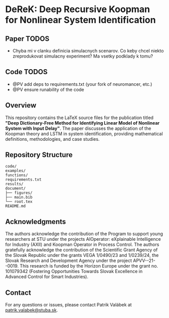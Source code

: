 # DeReK: Deep Recursive Koopman for Nonlinear System Identification

## Paper TODOS

* Chyba mi v clanku definicia simulacnych scenarov. Co keby chcel niekto zreprodukovat simulacny experiment? Ma vsetky podklady k tomu?

## Code TODOS

* @PV add deps to requirements.txt (your fork of neuromancer, etc.)
* @PV ensure runability of the code

## Overview

This repository contains the LaTeX source files for the publication titled **"Deep Dictionary-Free Method for Identifying Linear Model of Nonlinear System with Input Delay"**. The paper discusses the application of the Koopman theory and LSTM in system identification, providing mathematical definitions, methodologies, and case studies.

## Repository Structure

```plaintext
code/
examples/
functions/
requirements.txt
results/
document/
├── figures/
├── main.bib
└── root.tex
README.md
```

## Acknowledgments

The authors acknowledge the contribution of the Program to support young researchers at STU under the projects AIOperator: eXplainable Intelligence for Industry (AXII) and Koopman Operator in Process Control. The authors gratefully acknowledge the contribution of the Scientific Grant Agency of the Slovak Republic under the grants VEGA 1/0490/23 and 1/0239/24, the Slovak Research and Development Agency under the project APVV--21--0019. This research is funded by the Horizon Europe under the grant no. 101079342 (Fostering Opportunities Towards Slovak Excellence in Advanced Control for Smart Industries).

## Contact

For any questions or issues, please contact Patrik Valábek at [patrik.valabek@stuba.sk](mailto:patrik.valabek@stuba.sk).

